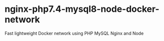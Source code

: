 # nginx-php7.4-mysql8-node-docker-network
Fast lightweight Docker network using PHP MySQL Nginx and Node
